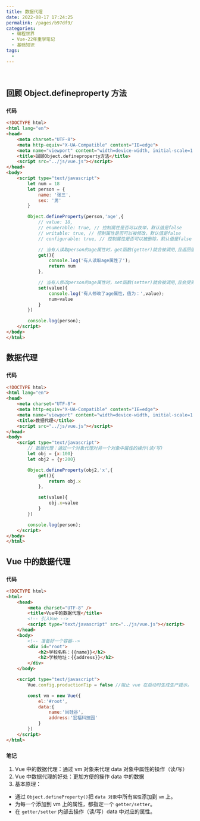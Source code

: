 ```yaml
---
title: 数据代理
date: 2022-08-17 17:24:25
permalink: /pages/b97df9/
categories:
  - 编程世界
  - Vue-22年重学笔记
  - 基础知识
tags:
  -
---
```


<br><ArticleTopAd></ArticleTopAd>


## 回顾 Object.defineproperty 方法

### ` 代码 `

```html
<!DOCTYPE html>
<html lang="en">
<head>
    <meta charset="UTF-8">
    <meta http-equiv="X-UA-Compatible" content="IE=edge">
    <meta name="viewport" content="width=device-width, initial-scale=1.0">
    <title>回顾Object.defineproperty方法</title>
    <script src="../js/vue.js"></script>
</head>
<body>
    <script type="text/javascript">
        let num = 18
        let person = {
            name: '张三',
            sex: '男'
        }

        Object.defineProperty(person,'age',{
            // value: 18,
            // enumerable: true, // 控制属性是否可以枚举，默认值是false
            // writable: true, // 控制属性是否可以被修改，默认值是false
            // configurable: true, // 控制属性是否可以被删除，默认值是false

            // 当有人读取person的age属性时，get函数(getter)就会被调用,且返回值就是age的值
            get(){
                console.log('有人读取age属性了');
                return num
            },

            // 当有人修改person的age属性时，set函数(setter)就会被调用,且会受到修改的具体值
            set(value){
                console.log('有人修改了age属性，值为：',value);
                num=value
            }
        })

        console.log(person);
    </script>
</body>
</html>
```

## 数据代理

### ` 代码 `

```html
<!DOCTYPE html>
<html lang="en">
<head>
    <meta charset="UTF-8">
    <meta http-equiv="X-UA-Compatible" content="IE=edge">
    <meta name="viewport" content="width=device-width, initial-scale=1.0">
    <title>数据代理</title>
    <script src="../js/vue.js"></script>
</head>
<body>
    <script type="text/javascript">
        // 数据代理：通过一个对象代理对另一个对象中属性的操作(读/写)
        let obj = {x:100}
        let obj2 = {y:200}

        Object.defineProperty(obj2,'x',{
            get(){
                return obj.x
            },

            set(value){
                obj.x=value
            }
        })

        console.log(person);
    </script>
</body>
</html>
```

## Vue 中的数据代理

### ` 代码 `

```html
<!DOCTYPE html>
<html>
    <head>
        <meta charset="UTF-8" />
        <title>Vue中的数据代理</title>
        <!-- 引入Vue -->
        <script type="text/javascript" src="../js/vue.js"></script>
    </head>
    <body>
        <!-- 准备好一个容器-->
        <div id="root">
            <h2>学校名称：{{name}}</h2>
            <h2>学校地址：{{address}}</h2>
        </div>
    </body>

    <script type="text/javascript">
        Vue.config.productionTip = false //阻止 vue 在启动时生成生产提示。

        const vm = new Vue({
            el:'#root',
            data:{
                name:'尚硅谷',
                address:'宏福科技园'
            }
        })
    </script>
</html>
```

### ` 笔记 `

1.  Vue 中的数据代理：通过 vm 对象来代理 data 对象中属性的操作（读/写）
2.  Vue 中数据代理的好处：更加方便的操作 data 中的数据
3.  基本原理：
   - 通过 `Object.defineProperty()`把 `data 对象`中所有`属性`添加到 `vm` 上。
   - 为每一个添加到 vm 上的属性，都指定一个 `getter/setter`。
   - 在 `getter/setter` 内部去操作（读/写）data 中对应的属性。


<br><ArticleTopAd></ArticleTopAd>
